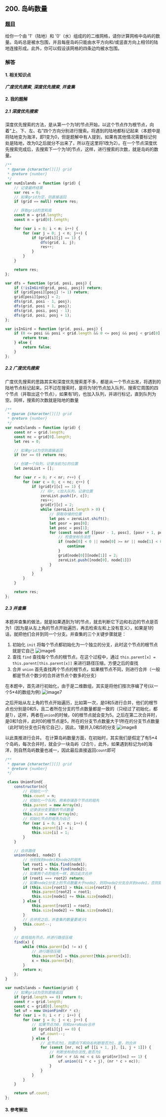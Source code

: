 ## 200. 岛屿数量

### [题目](https://leetcode.cn/problems/number-of-islands)
给你一个由 '1'（陆地）和 '0'（水）组成的的二维网格，请你计算网格中岛屿的数量。岛屿总是被水包围，并且每座岛屿只能由水平方向和/或竖直方向上相邻的陆地连接形成。此外，你可以假设该网格的四条边均被水包围。

### 解答

#### 1. 相关知识点
***广度优先搜索***, ***深度优先搜索***, ***并查集***

#### 2. 我的题解

##### 2.1 深度优先搜索

深度优先搜索的方法，是从第一个为1的节点开始，以这个节点作为根节点，向着“上、下、左、右”四个方向分别进行搜索。将遇到的陆地都标记起来（本题中是将陆地变为海洋，即1变为0，但是题解中有人提到，如果有其他情况需要标记何处是陆地，改为0之后就分不出来了，所以在这里将1改为2）。在一个节点深度优先搜索完成后，去搜索下一个为1的节点，这样，进行搜索的次数，就是岛屿的数量。
```js
/**
 * @param {character[][]} grid
 * @return {number}
 */
var numIslands = function (grid) {
    // 记录最终结果
    var res = 0;
    // 如果grid为空，则直接返回
    if (grid == null) return res;

    // 获取grid的宽和高
    const m = grid.length;
    const n = grid[0].length;

    for (var i = 0; i < m; i++) {
        for (var j = 0; j < n; j++) {
            if (grid[i][j] == 1) {
                dfs(grid, i, j);
                res++;
            }
        }
    }

    return res;
};

var dfs = function (grid, posi, posj) {
    if (!isInGird(grid, posi, posj)) return;
    if (grid[posi][posj] != 1) return;
    grid[posi][posj] = 2;
    dfs(grid, posi - 1, posj);
    dfs(grid, posi + 1, posj);
    dfs(grid, posi, posj - 1);
    dfs(grid, posi, posj + 1);
};

var isInGird = function (grid, posi, posj) {
    if (0 <= posi && posi < grid.length && 0 <= posj && posj < grid[0].length) {
        return true;
    } else {
        return false;
    }
};

```

##### 2.2 广度优先搜索
广度优先搜索的思路其实和深度优先搜索差不多，都是从一个节点出发，将遇到的陆地节点标记起来。只不过在搜索时，是将为1的节点加入队列，搜索它周围的四个节点（并取出这个节点），如果有1的，也加入队列，并进行标记，直到队列为空。同样，搜索的次数就是陆地的数量

```js
/**
 * @param {character[][]} grid
 * @return {number}
 */
var numIslands = function (grid) {
    const nr = grid.length;
    const nc = grid[0].length;
    let res = 0;

    // 如果grid为空则直接返回
    if (nr == 0) return res;

    // 创建一个队列，记录当前为1的位置
    let zeroList = [];

    for (var r = 0; r < nr; r++) {
        for (var c = 0; c < nc; c++) {
            if (grid[r][c] == 1) {
                // 将r, c加入队列，记录位置
                zeroList.push([r, c]);
                res++;
                grid[r][c] = 2;
                while (zeroList.length > 0) {
                    // 获取存储的位置
                    let pos = zeroList.shift();
                    let posr = pos[0];
                    let posc = pos[1];
                    for (const node of [[posr - 1, posc], [posr + 1, posc], [posr, posc - 1], [posr, posc + 1]]) {
                        // 检查坐标合法性
                        if (node[0] < 0 || node[0] >= nr || node[1] < 0 || node[1] >= nc || grid[node[0]][node[1]] != 1) {
                            continue
                        }
                        grid[node[0]][node[1]] = 2;
                        zeroList.push([node[0], node[1]])
                    }
                }
            }
        }
    }

    return res;
};
```

##### 2.3 并查集
本题并查集的做法，就是如果遇到为1的节点，就去判断它下边和右边的节点是否为1（因为是从左上角的节点开始遍历，再去检索左和上没有意义），如果是1的话，就把他们合并到同一个分支。并查集的三个关键步骤就是：
1. 初始化 `init`
    将每个节点都初始化为一个独立的分支，此时这个节点的根节点就是它自己
    ![image6](../../../images/6.png)
2. 查找 `find`
    查找每个节点的根节点，在这个过程中，通过 `this.parent[x] = this.parent[this.parent[x]]` 来进行路径压缩，方便之后的查找
3. 合并 `union`
    首先查找两个节点的根节点，如果根节点不同，则进行合并（一般都是节点个数少的合并进节点个数多的分支）
    
在本题中，首先进行初始化，由于是二维数组，其实是将他们按次序编了号(以一个5*4的数组为例)
    ![image7](../../../images/7.png)

之后开始从左上角的节点开始遍历，比如第一次，是0和5进行合并，他们的根节点也分别是0和5，且二者所在分支的节点数量都是一致的（只经过了初始化，都是1），这样，两者在`union`的时候，0的根节点就会变为5。之后在第二次合并时，是0和1合并，此时0的根节点是5，所在的分支节点数量大于1所在的分支节点数量（此时1的分支也只有它自己），因此，1要并入0和5的分支
    ![image8](../../../images/8.png)

以此类推进行合并。
在计算岛屿数量方面，在初始时，其实我们是假定了有5*4个岛屿，每次合并时，就会少一块岛屿（2合1），此外，如果遇到标记为`0`的海洋，则自然岛屿数量也减一，因此最后直接返回`count`即可

```js
/**
 * @param {character[][]} grid
 * @return {number}
 */

 class UnionFind{
    constructor(n){
        // 初始化一个
        this.count = n;
        // 初始化一个队列，用来存储各个节点的祖先
        this.parent = new Array(n);
        // 记录该分支里面的节点数量
        this.size = new Array(n);
        // 初始化节点的祖先为自己
        for (var i = 0; i < n; i++) {
            this.parent[i] = i;
            this.size[i] = 1;
        }
    }

    // 合并路径
    union(node1, node2) {
        // 分别找到node1和node2的祖先
        let root1 = this.find(node1);
        let root2 = this.find(node2);
        // 如果两个点的祖先一样，跳过此次合并
        if (root1 === root2) return;
        // 如果node1分支上的节点数量大于node2，则将node2分支合并到node1，否则就将node1合并到node2
        if (this.size[root1] > this.size[root2]) {
            this.parent[root2] = root1;
            this.size[node1] += this.size[node2];
        } else {
            this.parent[root1] = root2;
            this.size[node2] += this.size[node1];
        }
        // 合并完之后，并查集的数量要减少1
        this.count--;
    }

    // 查找祖先节点，并进行路径压缩
    find(x) {
        while (this.parent[x] != x) {
            // 进行路径压缩
            this.parent[x] = this.parent[this.parent[x]];
            x = this.parent[x];
        }
        return x;
    };
}

var numIslands = function(grid) {
    // 如果grid为空则直接返回
    if (grid.length == 0) return 0;
    const r = grid.length;
    const c = grid[0].length;
    let uf = new UnionFind(r * c);
    for (var i = 0; i < r ; i++) {
        for (var j = 0; j < c; j++) {
            // 如果节点为0，则和zeroNode合并
            if (grid[i][j] == 0) {
                uf.count--;
            } else {
                // 此节点为1，则要向下和向右判断是否为1，是，则合并
                for (const [nr, nc] of [[i + 1, j], [i, j + 1]]) {
                    // 判断坐标的合法性,是否为1
                    if (nr < r && nc < c && grid[nr][nc] == 1) {
                        uf.union((i * c + j), (nr * c + nc));
                    }
                }
            }
        }
    }

    return uf.count;
};
```

#### 3. 参考解法

